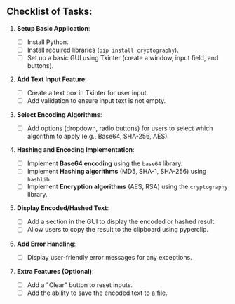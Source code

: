 ## Checklist of Tasks:

1. **Setup Basic Application**:

   - [ ] Install Python.
   - [ ] Install required libraries (`pip install cryptography`).
   - [ ] Set up a basic GUI using Tkinter (create a window, input field, and buttons).

2. **Add Text Input Feature**:

   - [ ] Create a text box in Tkinter for user input.
   - [ ] Add validation to ensure input text is not empty.

3. **Select Encoding Algorithms**:

   - [ ] Add options (dropdown, radio buttons) for users to select which algorithm to apply (e.g., Base64, SHA-256, AES).

4. **Hashing and Encoding Implementation**:

   - [ ] Implement **Base64 encoding** using the `base64` library.
   - [ ] Implement **Hashing algorithms** (MD5, SHA-1, SHA-256) using `hashlib`.
   - [ ] Implement **Encryption algorithms** (AES, RSA) using the `cryptography` library.

5. **Display Encoded/Hashed Text**:

   - [ ] Add a section in the GUI to display the encoded or hashed result.
   - [ ] Allow users to copy the result to the clipboard using pyperclip.

6. **Add Error Handling**:

   - [ ] Display user-friendly error messages for any exceptions.

7. **Extra Features (Optional)**:
   - [ ] Add a "Clear" button to reset inputs.
   - [ ] Add the ability to save the encoded text to a file.
